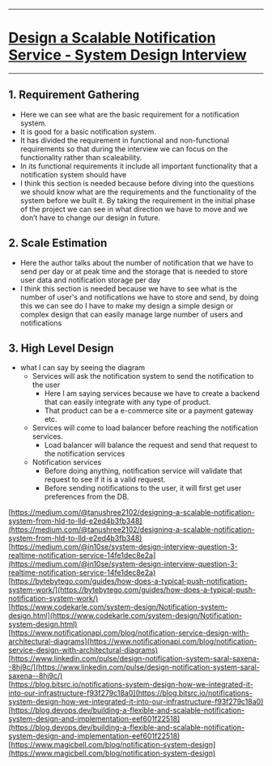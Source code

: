 

----
# [Design a Scalable Notification Service - System Design Interview](https://blog.algomaster.io/p/design-a-scalable-notification-service)  

---
## 1. Requirement Gathering

- Here we can see what are the basic requirement for a notification system.
- It is good for a basic notification system.
- It has divided the requirement in functional and non-functional requirements so that during the interview we can focus on the functionality rather than scaleability.
- In its functional requirements it include all important functionality that a notification system should have
- I think this section is needed because before diving into the questions we should know what are the requirements and the functionality of the system before we built it. By taking the requirement in the initial phase of the project we can see in what direction we have to move and we don’t have to change our design in future.

## 2. Scale Estimation

- Here the author talks about the number of notification that we have to send per day or at peak time and the storage that is needed to store user data and notification storage per day
- I think this section is needed because we have to see what is the number of user's and notifications we have to store and send, by doing this we can see do I have to make my design a simple design or complex design that can easily manage large number of users and notifications

## 3. High Level Design

- what I can say by seeing the diagram
	- Services will ask the notification system to send the notification to the user
		- Here I am saying services because we have to create a backend that can easily integrate with any type of product. 
		- That product can be a e-commerce site or a payment gateway etc.
	- Services will come to load balancer before reaching the notification services.
		- Load balancer will balance the request and send that request to the notification services
	- Notification services
		- Before doing anything, notification service will validate that request to see if it is a valid request.
		- Before sending notifications to the user, it will first get user preferences from the DB.




[https://medium.com/@tanushree2102/designing-a-scalable-notification-system-from-hld-to-lld-e2ed4b3fb348](https://medium.com/@tanushree2102/designing-a-scalable-notification-system-from-hld-to-lld-e2ed4b3fb348)  
[https://medium.com/@in10se/system-design-interview-question-3-realtime-notification-service-14fe1dec8e2a](https://medium.com/@in10se/system-design-interview-question-3-realtime-notification-service-14fe1dec8e2a)  
[https://bytebytego.com/guides/how-does-a-typical-push-notification-system-work/](https://bytebytego.com/guides/how-does-a-typical-push-notification-system-work/)  
[https://www.codekarle.com/system-design/Notification-system-design.html](https://www.codekarle.com/system-design/Notification-system-design.html)  
[https://www.notificationapi.com/blog/notification-service-design-with-architectural-diagrams](https://www.notificationapi.com/blog/notification-service-design-with-architectural-diagrams)  
[https://www.linkedin.com/pulse/design-notification-system-saral-saxena--8hj9c/](https://www.linkedin.com/pulse/design-notification-system-saral-saxena--8hj9c/)  
[https://blog.bitsrc.io/notifications-system-design-how-we-integrated-it-into-our-infrastructure-f93f279c18a0](https://blog.bitsrc.io/notifications-system-design-how-we-integrated-it-into-our-infrastructure-f93f279c18a0)  
[https://blog.devops.dev/building-a-flexible-and-scalable-notification-system-design-and-implementation-eef601f22518](https://blog.devops.dev/building-a-flexible-and-scalable-notification-system-design-and-implementation-eef601f22518)  
[https://www.magicbell.com/blog/notification-system-design](https://www.magicbell.com/blog/notification-system-design)

